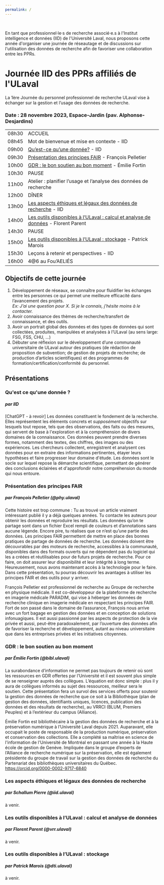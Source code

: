 ```yaml
---
permalink: /
---
```


<br>

En tant que professionnel·le·s de recherche associé·e.s à l'Institut intelligence et données (IID) de l'Université Laval, nous proposons cette année d'organiser une journée de réseautage et de discussions sur l'utilisation des données de recherche afin de favoriser une collaboration entre les PPRs.

# Journée IID des PPRs affiliés de l'ULaval

La 1ère Journée du personnel professionnel de recherche ULaval vise à échanger sur la gestion et l’usage des données de recherche.

### Date : 28 novembre 2023, Espace-Jardin (pav. Alphonse-Desjardins)

| | |
|---|---|
08h30 | <span class="date1">ACCUEIL</span>
08h45 | Mot de bienvenue et mise en contexte - IID
09h00 | [Qu’est-ce qu’une donnée?](#quest-ce-quune-donnée) - IID
09h30 | [Présentation des principes FAIR](#présentation-des-principes-fair) - François Pelletier
10h00 | [GDR : le bon soutien au bon moment](#gdr--le-bon-soutien-au-bon-moment) - Émilie Fortin
10h30 | <span class="date2">PAUSE</span>
11h00 | Atelier : planifier l’usage et l’analyse des données de recherche 
12h00 | <span class="date3">DÎNER</span>
13h00 | [Les aspects éthiques et légaux des données de recherche](#les-aspects-éthiques-et-légaux-des-données-de-recherche) - IID
14h00 | [Les outils disponibles à l’ULaval : calcul et analyse de données](#les-outils-disponibles-à-lulaval--calcul-et-analyse-de-données) - Florent Parent
14h30 | <span class="date2">PAUSE</span>
15h00 | [Les outils disponibles à l’ULaval : stockage](#les-outils-disponibles-à-lulaval--stockage) - Patrick Marois
15h30 | Leçons à retenir et perspectives - IID
16h00 | <span class="date1">4@6 au Fou’AELIÉS</span>


## Objectifs de cette journée

1. Développement de réseaux, se connaître pour fluidifier les échanges entre les personnes ce qui permet une meilleure efficacité dans l’avancement des projets. <br>
_Ex: J’ai une question pour X. Si je le connais, j’hésite moins à le contacter._
2. Avoir connaissance des thèmes de recherche/transfert de connaissance, et des outils.
3. Avoir un portrait global des données et des types de données qui sont collectées, produites, manipulées et analysées à l’ULaval (au sens large: FSG, FSS, CHU, ...)
4. Débuter une réflexion sur le développement d’une communauté universitaire de ULaval autour des pratiques (de rédaction de proposition de subvention; de gestion de projets de recherche; de production d’articles scientifiques) et des programmes de formation/certification/conformité du personnel.
<!-- 5. Échanger sur la possibilité de s’ouvrir à l’intra-prenariat entre autres dans le secteur des données. -->

## Présentations

### Qu'est ce qu'une donnée ?
##### par IID

[ChatGPT - à revoir] Les données constituent le fondement de la recherche. Elles représentent les éléments concrets et _supposément_ objectifs sur lesquels tout repose, tels que des observations, des faits ou des mesures, qui servent de base à l'exploration et à la compréhension de divers domaines de la connaissance. Ces données peuvent prendre diverses formes, notamment des textes, des chiffres, des images ou des expériences. Les chercheurs collectent, enregistrent et analysent ces données pour en extraire des informations pertinentes, étayer leurs hypothèses et faire progresser leur domaine d'étude. Les données sont le socle sur lequel repose la démarche scientifique, permettant de générer des conclusions éclairées et d'approfondir notre compréhension du monde qui nous entoure. 

### Présentation des principes FAIR
##### par François Pelletier (@phy.ulaval)

Cette histoire est trop commune : Tu as trouvé un article vraiment intéressant publié il y a déjà quelques années. Tu contacte les auteurs pour obtenir les données et reproduire les résultats. Les données qu’on te partage sont dans un fichier Excel rempli de couleurs et d’annotations sans aucune légende. Encore pire, tu réalises que ce n’est qu’une partie des données. Les principes FAIR permettent de mettre en place des bonnes pratiques de partage de données de recherche. Les données doivent être découvrables par des moteurs de recherche, accessibles à la communauté, disponibles dans des formats ouverts qui ne dépendent pas du logiciel qui les a créées et réutilisables pour de futurs projets de recherche. Pour ce faire, on doit assurer leur disponibilité et leur intégrité à long terme. Heureusement, nous avons maintenant accès à la technologie pour le faire. Dans cette présentation, tu pourras découvrir les avantages à utiliser les principes FAIR et des outils pour y arriver.

François Pelletier est professionnel de recherche au Groupe de recherche en physique médicale. Il est co-développeur de la plateforme de recherche en imagerie médicale PARADIM, qui vise à héberger les données de recherche clinique en imagerie médicale en respectant les principes FAIR. Fort de son passé dans le domaine de l’assurance, François nous arrive avec un fort bagage en gestion des données et en conception de solutions infonuagiques. Il est aussi passionné par les aspects de protection de la vie privée et aussi, peut-être paradoxalement, par l’ouverture des données afin de favoriser la recherche et développement, autant au niveau universitaire que dans les entreprises privées et les initiatives citoyennes.

### GDR : le bon soutien au bon moment 
##### par Émilie Fortin (@bibl.ulaval)

La surabondance d’information ne permet pas toujours de retenir où sont les ressources en GDR offertes par l’Université et il est souvent plus simple de se renseigner auprès des collègues. L’équation est donc simple : plus il y aura de collègues informés au sujet des ressources, meilleur sera le soutien. Cette présentation fera un survol des services offerts pour soutenir la gestion des données de recherche que ce soit à la Bibliothèque (plan de gestion des données, identifiants uniques, licences, publication des données et des résultats de recherche), au VRRCI (BLUM, Premiers Peuples) et à l’extérieur du campus (Alliance). 

Émilie Fortin est bibliothécaire à la gestion des données de recherche et à la préservation numérique à l’Université Laval depuis 2021. Auparavant, elle occupait le poste de responsable de la production numérique, préservation et conservation des collections. Elle a complété sa maîtrise en science de l'information de l'Université de Montréal en passant une année à la Haute école de gestion de Genève. Impliquée dans le groupe d’experts de l’Alliance de recherche numérique sur la préservation, elle est également présidente du groupe de travail sur la gestion des données de recherche du Partenariat des bibliothèques universitaires du Québec. https://orcid.org/0000-0002-9717-6840

### Les aspects éthiques et légaux des données de recherche 
##### par Schallum Pierre (@iid.ulaval)

à venir.

### Les outils disponibles à l’ULaval : calcul et analyse de données 
##### par Florent Parent (@vrr.ulaval)

à venir.

### Les outils disponibles à l’ULaval : stockage 
##### par Patrick Marois (@dti.ulaval)

à venir.

<!-- ### Les intérêts de l'IID
- Comprendre les données des autres secteurs de recherche pour mieux pouvoir les aider, collaborer, et développer les outils et expertises dans la bonne direction
- Événement de cohésion et de décloisonnement
- Prévoir les besoins de l’université, en train d’être transformée par les données, pour les 3-5 prochaines années -->


<br>

